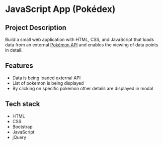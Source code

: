 # JavaScript App (Pokédex)

## Project Description

Build a small web application with HTML, CSS, and JavaScript that loads data from an external [Pokémon API](https://pokeapi.co/docs/v2) and enables the viewing of data points in detail.


## Features
*  Data is being loaded external API
*  List of pokemon is being displayed
* By clicking on specific pokemon other details are displayed in modal

## Tech stack

* HTML
* CSS
* Bootstrap
* JavaScript
* jQuery